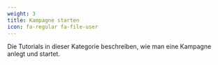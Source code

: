 ```yaml
---
weight: 3
title: Kampagne starten
icon: fa-regular fa-file-user
---
```


Die Tutorials in dieser Kategorie beschreiben, wie man eine Kampagne anlegt und startet.
